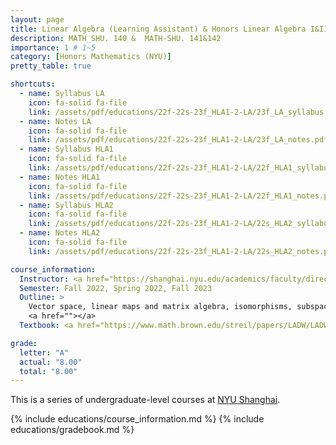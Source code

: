 ```yaml
---
layout: page
title: Linear Algebra (Learning Assistant) & Honors Linear Algebra I&II
description: MATH_SHU. 140 &  MATH-SHU. 141&142
importance: 1 # 1~5
category: [Honors Mathematics (NYU)]
pretty_table: true

shortcuts:
  - name: Syllabus LA
    icon: fa-solid fa-file
    link: /assets/pdf/educations/22f-22s-23f_HLA1-2-LA/23f_LA_syllabus.pdf
  - name: Notes LA
    icon: fa-solid fa-file
    link: /assets/pdf/educations/22f-22s-23f_HLA1-2-LA/23f_LA_notes.pdf
  - name: Syllabus HLA1
    icon: fa-solid fa-file
    link: /assets/pdf/educations/22f-22s-23f_HLA1-2-LA/22f_HLA1_syllabus.pdf
  - name: Notes HLA1
    icon: fa-solid fa-file
    link: /assets/pdf/educations/22f-22s-23f_HLA1-2-LA/22f_HLA1_notes.pdf
  - name: Syllabus HLA2
    icon: fa-solid fa-file
    link: /assets/pdf/educations/22f-22s-23f_HLA1-2-LA/22s_HLA2_syllabus.pdf
  - name: Notes HLA2
    icon: fa-solid fa-file
    link: /assets/pdf/educations/22f-22s-23f_HLA1-2-LA/22s_HLA2_notes.pdf

course_information:
  Instructor: <a href="https://shanghai.nyu.edu/academics/faculty/directory/shengkui-ye">Shengkui Ye</a> & <a href="https://shanghai.nyu.edu/academics/faculty/directory/eric-endo">Eric Endo</a>
  Semester: Fall 2022, Spring 2022, Fall 2023
  Outline: >
    Vector space, linear maps and matrix algebra, isomorphisms, subspaces; Row reduction, reduced form, general solution, linear dependence, dimension, change ofbasis Kernel, range, row space, rank theorem, rank-nullity theorem; Determinant, motivation as signed volume, construction, properties, existence and uniqueness; Eigenvalues, eigenvectors, characteristic polynomial, complex upper triangular representation; Dot product, symmetric matrices, spectral theorem; Dot product, orthogonal basis, projections, Gram-Schmidt orthogonalization process, Least square solutions; Inner product on real vectors spaces and complex vector spaces, isometries and unitary matrices; Upper triangular (Schur) representation of an operator, Spectral theorem for self-adjoint and normal operators, Polar and singular value decompositions, Structure of orthogonal matrices; Bilinear and quadratic forms， Diagonalization of quadratic forms， Silvesters Law of Inertia，Positive definite forms. Minimax characterization of eigenvalues and the Silvester’s criterion of positivity，Positive definite forms and inner products; minimal polynomials, Jordan form, computing a Jordan basis
    <a href=""></a>
  Textbook: <a href="https://www.math.brown.edu/streil/papers/LADW/LADW_2017-09-04.pdf">Linear Algebra Done Wrong [2017] (Sergei Treil)</a>; <a href="https://linear.axler.net/LADR4e.pdf">Linear Algebra Done Right [2015] (Sheldon Axler)</a>; <a href="https://broman.dev/download/Linear%20Algebra%20and%20its%20Applications%205th%20Edition.pdf">Linear Algebra and Its Applications [5th Edition] (David C. Lay)</a>

grade:
  letter: "A"
  actual: "8.00"
  total: "8.00"
---
```


This is a series of undergraduate-level courses at [NYU Shanghai](https://shanghai.nyu.edu/).

{% include educations/course_information.md %}
{% include educations/gradebook.md %}
